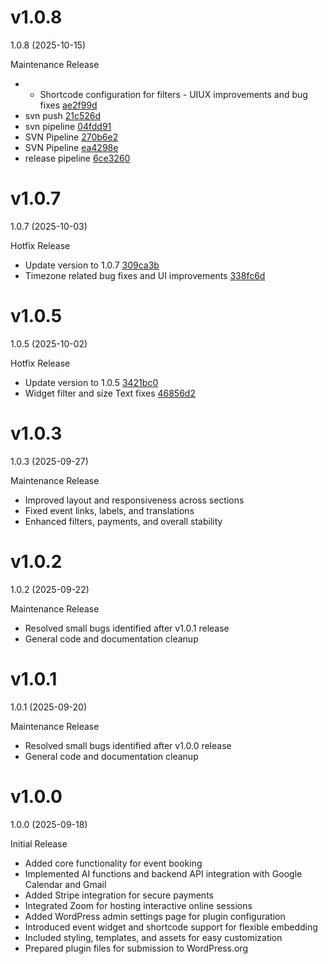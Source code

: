 # v1.0.8

1.0.8 (2025-10-15)

Maintenance Release

- - Shortcode configuration for filters - UIUX improvements and bug fixes [ae2f99d](https://github.com/coderisetechnologiesinc/servvai-event-booking/commit/ae2f99d)
-  svn push [21c526d](https://github.com/coderisetechnologiesinc/servvai-event-booking/commit/21c526d)
-  svn pipeline [04fdd91](https://github.com/coderisetechnologiesinc/servvai-event-booking/commit/04fdd91)
-  SVN Pipeline [270b6e2](https://github.com/coderisetechnologiesinc/servvai-event-booking/commit/270b6e2)
-  SVN Pipeline [ea4298e](https://github.com/coderisetechnologiesinc/servvai-event-booking/commit/ea4298e)
-  release pipeline [6ce3260](https://github.com/coderisetechnologiesinc/servvai-event-booking/commit/6ce3260)

# v1.0.7

1.0.7 (2025-10-03)

Hotfix Release

- Update version to 1.0.7 [309ca3b](https://github.com/coderisetechnologiesinc/servvai-event-booking/commit/309ca3b)
- Timezone related bug fixes and UI improvements [338fc6d](https://github.com/coderisetechnologiesinc/servvai-event-booking/commit/338fc6d)

# v1.0.5

1.0.5 (2025-10-02)

Hotfix Release

- Update version to 1.0.5 [3421bc0](https://github.com/coderisetechnologiesinc/servvai-event-booking/commit/3421bc0)
- Widget filter and size Text fixes [46856d2](https://github.com/coderisetechnologiesinc/servvai-event-booking/commit/46856d2)

# v1.0.3

1.0.3 (2025-09-27)

Maintenance Release
- Improved layout and responsiveness across sections
- Fixed event links, labels, and translations
- Enhanced filters, payments, and overall stability

# v1.0.2

1.0.2 (2025-09-22)

Maintenance Release

- Resolved small bugs identified after v1.0.1 release
- General code and documentation cleanup

# v1.0.1

1.0.1 (2025-09-20)

Maintenance Release

- Resolved small bugs identified after v1.0.0 release
- General code and documentation cleanup

# v1.0.0

1.0.0 (2025-09-18)

Initial Release

- Added core functionality for event booking
- Implemented AI functions and backend API integration with Google Calendar and Gmail
- Added Stripe integration for secure payments
- Integrated Zoom for hosting interactive online sessions
- Added WordPress admin settings page for plugin configuration
- Introduced event widget and shortcode support for flexible embedding
- Included styling, templates, and assets for easy customization
- Prepared plugin files for submission to WordPress.org
